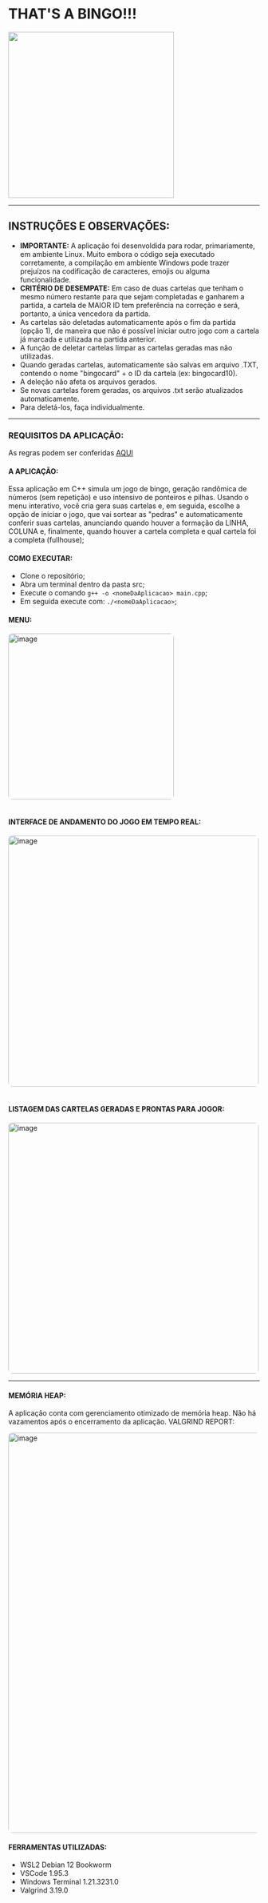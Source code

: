 # THAT'S A BINGO!!!

<img src="https://i.imgflip.com/1rjzbt.jpg" width="332px">

---

## INSTRUÇÕES E OBSERVAÇÕES:

- **IMPORTANTE:** A aplicação foi desenvoldida para rodar, primariamente, em ambiente Linux. Muito embora o código seja executado corretamente, a compilação em ambiente Windows pode trazer prejuízos na codificação de caracteres, emojis ou alguma funcionalidade.
- **CRITÉRIO DE DESEMPATE:** Em caso de duas cartelas que tenham o mesmo número restante para que sejam completadas e ganharem a partida, a cartela de MAIOR ID tem preferência na correção e será, portanto, a única vencedora da partida.
- As cartelas são deletadas automaticamente após o fim da partida (opção 1), de maneira que não é possível iniciar outro jogo com a cartela já marcada e utilizada na partida anterior.
- A função de deletar cartelas limpar as cartelas geradas mas não utilizadas.
- Quando geradas cartelas, automaticamente são salvas em arquivo .TXT, contendo o nome "bingocard" + o ID da cartela (ex: bingocard10).
- A deleção não afeta os arquivos gerados.
- Se novas cartelas forem geradas, os arquivos .txt serão atualizados automaticamente.
- Para deletá-los, faça individualmente.

---

### REQUISITOS DA APLICAÇÃO:

As regras podem ser conferidas [AQUI](https://github.com/julianosantosdev/fatec-ED-thats-a-bingo/blob/main/Projeto.pdf)

#### A APLICAÇÃO:

Essa aplicação em C++ simula um jogo de bingo, geração randômica de números (sem repetição) e uso intensivo de ponteiros e pilhas.
Usando o menu interativo, você cria gera suas cartelas e, em seguida, escolhe a opção de iniciar o jogo, que vai sortear as "pedras" e automaticamente conferir suas cartelas, anunciando quando houver a formação da LINHA, COLUNA e, finalmente, quando houver a cartela completa e qual cartela foi a completa (fullhouse);

#### COMO EXECUTAR:
- Clone o repositório;
- Abra um terminal dentro da pasta src;
- Execute o comando `g++ -o <nomeDaAplicacao> main.cpp`;
- Em seguida execute com: `./<nomeDaAplicacao>`;

#### MENU:
<img width="332px" alt="image" src="https://github.com/user-attachments/assets/3ff5c395-5252-46aa-83c7-749750d44257" style="border-radius:8px">

<br>
<br>

#### INTERFACE DE ANDAMENTO DO JOGO EM TEMPO REAL:

<img width="502px" alt="image" src="https://github.com/user-attachments/assets/cc2e4991-814f-4d5b-b440-85784ea61aa0" style="border-radius:8px">

<br>
<br>

#### LISTAGEM DAS CARTELAS GERADAS E PRONTAS PARA JOGOR:

<img width="502px" alt="image" src="https://github.com/user-attachments/assets/ab79f1b5-1244-4dbd-9b3f-99f9ca1af54f" style="border-radius:8px">

---

#### MEMÓRIA HEAP:

A aplicação conta com gerenciamento otimizado de memória heap. Não há vazamentos após o encerramento da aplicação.
VALGRIND REPORT:

<img width="800px" alt="image" src="https://github.com/user-attachments/assets/0adc56ab-1189-455e-8478-9489d258e578" style="border-radius:8px">

#### FERRAMENTAS UTILIZADAS:

- WSL2 Debian 12 Bookworm
- VSCode 1.95.3
- Windows Terminal 1.21.3231.0
- Valgrind 3.19.0
